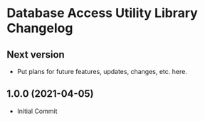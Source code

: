 # Database Access Utility Library Changelog

Next version
------------------
* Put plans for future features, updates, changes, etc. here.

1.0.0 (2021-04-05)
------------------

* Initial Commit
